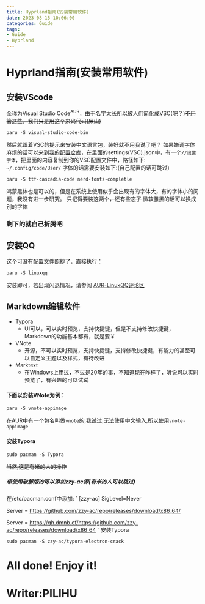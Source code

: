 ```yaml
---
title: Hyprland指南(安装常用软件)
date: 2023-08-15 10:06:00
categories: Guide
tags: 
- Guide
- Hyprland
---
```


# Hyprland指南(安装常用软件)
## 安装VScode
全称为Visual Studio Code<sup>AUR</sup>，由于名字太长所以被人们简化成VSC(吧？)~~不用管这些，我们只是用这个来码代码(屎山)~~
```
paru -S visual-studio-code-bin
```
然后就跟着VSC的提示来安装中文语言包，装好就不用我说了吧？
如果嫌调字体麻烦的话可以来到[我的配置仓库](https://github.com/PILIHU2022/My-Arch-configs)，在里面的settings(VSC).json中，有一个`//设置字体`，把里面的内容复制到你的VSC配置文件中，路径如下:
`~/.config/code/User/`
字体的话需要安装如下:(自己配置的话可跳过)
```
paru -S ttf-cascadia-code nerd-fonts-completle 
```
鸿蒙黑体也是可以的，但是在系统上使用似乎会出现有的字体大，有的字体小的问题，我没有进一步研究。
~~只记得要装这两个，还有些忘了~~
微软雅黑的话可以换成别的字体
### 剩下的就自己折腾吧

## 安装QQ
这个可没有配置文件照抄了，直接执行：
```
paru -S linuxqq
```
安装即可，若出现闪退情况，请参阅
[AUR-LinuxQQ评论区](https://aur.archlinux.org/packages/linuxqq)
## Markdown编辑软件
- Typora
   - UI可以，可以实时预览，支持快捷键，但是不支持修改快捷键，Markdown的功能基本都有，就是要￥
- VNote
   - 开源，不可以实时预览，支持快捷键，支持修改快捷键，有能力的甚至可以自定义主题以及样式，有待改进
- Marktext
   - 在Windows上用过，不过是20年的事，不知道现在咋样了，听说可以实时预览了，有兴趣的可以试试

#### 下面以安装VNote为例：
```
paru -S vnote-appimage
```
在AUR中有一个包名叫做`vnote`的,我试过,无法使用中文输入,所以使用`vnote-appimage`
#### 安装Typora
```
sudo pacman -S Typora
```
~~当然,这是有米的人的操作~~
##### 想使用破解版的可以添加zzy-ac源(~~有米的人可以跳过~~)
在/etc/pacman.conf中添加:
`
[zzy-ac]
SigLevel=Never

Server = https://github.com/zzy-ac/repo/releases/download/x86_64/

Server = https://gh.dmnb.cf/https://github.com/zzy-ac/repo/releases/download/x86_64
`
安装Typora
```
sudo pacman -S zzy-ac/typora-electron-crack
```

# All done! Enjoy it!
# Writer:PILIHU
